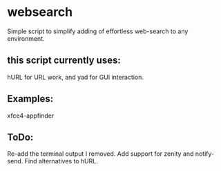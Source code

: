 # websearch
Simple script to simplify adding of effortless web-search to any environment.

## this script currently uses:
hURL for URL work, and yad for GUI interaction.

## Examples:
xfce4-appfinder

## ToDo:
Re-add the terminal output I removed.
Add support for zenity and notify-send.
Find alternatives to hURL.
